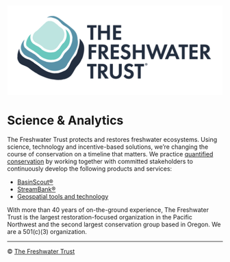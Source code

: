 ![The Freshwater Trust](https://github.com/thefreshwatertrust/.github/blob/main/images/tft-logo-stacked.png) 

# Science & Analytics

The Freshwater Trust protects and restores freshwater ecosystems. Using science, technology and incentive-based solutions, we’re changing the course of conservation on a timeline that matters.  We practice [quantified conservation](https://www.thefreshwatertrust.org/about-us/) by working together with committed stakeholders to continuously develop the following products and services: 

- [BasinScout:registered:](https://github.com/thefreshwatertrust/.github/blob/main/profile/basinscout.md)
- [StreamBank:registered:](https://github.com/thefreshwatertrust/.github/blob/main/profile/streambank.md)
- [Geospatial tools and technology](https://github.com/thefreshwatertrust/.github/blob/main/profile/tools.md)

With more than 40 years of on-the-ground experience, The Freshwater Trust is the largest restoration-focused organization in the Pacific Northwest and the second largest conservation group based in Oregon.  We are a 501(c)(3) organization.

----

:copyright: [The Freshwater Trust](https://thefreshwatertrust.org)

